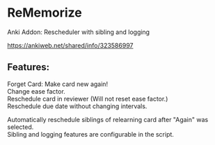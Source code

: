 # ReMemorize
Anki Addon: Rescheduler with sibling and logging

https://ankiweb.net/shared/info/323586997  

## Features:
Forget Card: Make card new again!  
Change ease factor.  
Reschedule card in reviewer (Will not reset ease factor.)  
Reschedule due date without changing intervals.  

Automatically reschedule siblings of relearning card after "Again" was selected.  
Sibling and logging features are configurable in the script.  


